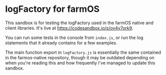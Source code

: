 # logFactory for farmOS

This sandbox is for testing the logFactory used in the farmOS native 
and client libraries. It's live at https://codesandbox.io/s/ov4y7ork9.

You can run some tests in the console from `index.js`, or run the log
statements that it already contains for a few examples.

The main function export in `logFactory.js` is essentially the same 
contained in the farmos-native repository, though it may be outdated 
depending on when you're reading this and how frequently I've managed 
to update this sandbox.
